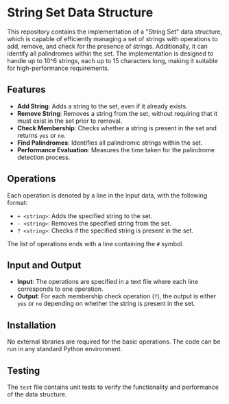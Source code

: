 # String Set Data Structure

This repository contains the implementation of a "String Set" data structure, which is capable of efficiently managing a set of strings with operations to add, remove, and check for the presence of strings. Additionally, it can identify all palindromes within the set. The implementation is designed to handle up to 10^6 strings, each up to 15 characters long, making it suitable for high-performance requirements.

## Features

- **Add String**: Adds a string to the set, even if it already exists.
- **Remove String**: Removes a string from the set, without requiring that it must exist in the set prior to removal.
- **Check Membership**: Checks whether a string is present in the set and returns `yes` or `no`.
- **Find Palindromes**: Identifies all palindromic strings within the set.
- **Performance Evaluation**: Measures the time taken for the palindrome detection process.

## Operations

Each operation is denoted by a line in the input data, with the following format:

- `+ <string>`: Adds the specified string to the set.
- `- <string>`: Removes the specified string from the set.
- `? <string>`: Checks if the specified string is present in the set.

The list of operations ends with a line containing the `#` symbol.

## Input and Output

- **Input**: The operations are specified in a text file where each line corresponds to one operation.
- **Output**: For each membership check operation (`?`), the output is either `yes` or `no` depending on whether the string is present in the set.



## Installation

No external libraries are required for the basic operations. The code can be run in any standard Python environment.

## Testing

The `test` file contains unit tests to verify the functionality and performance of the data structure.
